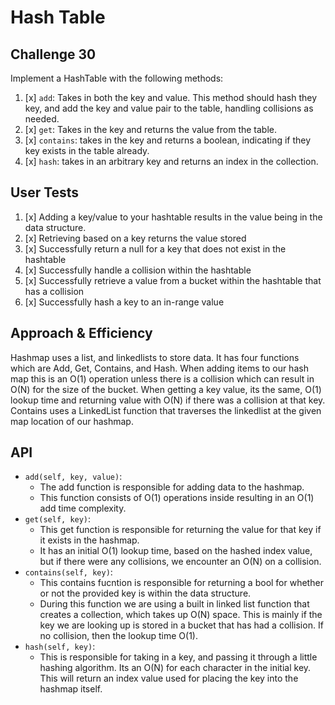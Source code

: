 # Hash Table

## Challenge 30
Implement a HashTable with the following methods:
1. [x] `add`: Takes in both the key and value. This method should hash they key, and add the key and value pair to the table, handling collisions as needed.
2. [x] `get`: Takes in the key and returns the value from the table.
3. [x] `contains`: takes in the key and returns a boolean, indicating if they key exists in the table already.
4. [x] `hash`: takes in an arbitrary key and returns an index in the collection.

## User Tests
1. [x] Adding a key/value to your hashtable results in the value being in the data structure.
2. [x] Retrieving based on a key returns the value stored
3. [x] Successfully return a null for a key that does not exist in the hashtable
4. [x] Successfully handle a collision within the hashtable
5. [x] Successfully retrieve a value from a bucket within the hashtable that has a collision
6. [x] Successfully hash a key to an in-range value

## Approach & Efficiency
Hashmap uses a list, and linkedlists to store data. It has four functions which are Add, Get, Contains, and Hash. When adding items to our hash map this is an O(1) operation unless there is a collision which can result in O(N) for the size of the bucket. When getting a key value, its the same, O(1) lookup time and returning value with O(N) if there was a collision at that key. Contains uses a LinkedList function that traverses the linkedlist at the given map location of our hashmap.

## API
- `add(self, key, value)`:
    - The add function is responsible for adding data to the hashmap.
    - This function consists of O(1) operations inside resulting in an O(1) add time complexity.
- `get(self, key)`:
    - This get function is responsible for returning the value for that key if it exists in the hashmap.
    - It has an initial O(1) lookup time, based on the hashed index value, but if there were any collisions, we encounter an O(N) on a collision.
- `contains(self, key)`:
    - This contains fucntion is responsible for returning a bool for whether or not the provided key is within the data structure.
    - During this function we are using a built in linked list function that creates a collection, which takes up O(N) space. This is mainly if the key we are looking up is stored in a bucket that has had a collision. If no collision, then the lookup time O(1).
- `hash(self, key)`:
    - This is responsible for taking in a key, and passing it through a little hashing algorithm. Its an O(N) for each character in the initial key. This will return an index value used for placing the key into the hashmap itself.
